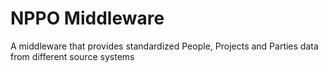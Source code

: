 # NPPO Middleware

A middleware that provides standardized People, Projects and Parties data from different source systems
